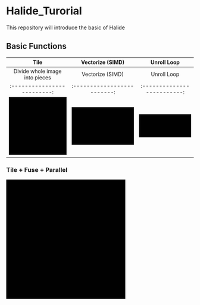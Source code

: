 # Halide_Turorial
This repository will introduce the basic of Halide

## Basic Functions

Tile             |   Vectorize (SIMD) |  Unroll Loop
:-------------------------:|:-------------------------: |:-------------------------:
Divide whole image into pieces|   Vectorize (SIMD) |  Unroll Loop
:-------------------------:|:-------------------------: |:-------------------------:
![](./figures/tile.gif?raw=true)  |  ![](./figures/vectorize.gif?raw=true) |  ![](./figures/unroll.gif?raw=true)



### Tile + Fuse + Parallel
![Para image](./figures/tile_parallel.gif?raw=true) 
